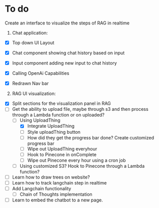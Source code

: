 # To do

Create an interface to visualize the steps of RAG in realtime 

1. Chat application:
- [x] Top down UI Layout 

- [x] Chat component showing chat history based on input

- [x] Input component adding new input to chat history

- [x] Calling OpenAi Capabilities
- [x] Redrawn Nav bar
2. RAG UI visualization:

- [x] Split sections for the visualization panel in RAG
- [ ] Get the ability to upload file, maybe through s3 and then process through a Lambda function or on uploaded? 
  - [ ] Using UploadThing 
    - [x] Integrate UploadThing
    - [ ] Style uploadThing button
    - [ ] How did they get the progress bar done? Create customized progress bar
    - [ ] Wipe out UploadThing everyhour
    - [ ] Hook to Pinecone in onComplete
    - [ ] Wipe out Pinecone every hour using a cron job
  - [ ] Using customized S3? Hook to Pinecone through a Lambda function? 
- [ ] Learn how to draw trees on website?
- [ ] Learn how to track langchain step in realtime
- [ ] Add Langchain functionality
  - [ ] Chain of Thoughts implementation
- [ ] Learn to embed the chatbot to a new page.
